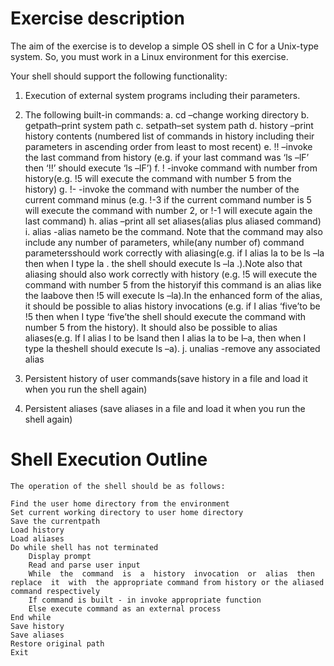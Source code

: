 # Exercise description

The aim of the exercise is to develop a simple OS shell in C for a Unix-type system.
So, you must work in a Linux environment for this exercise.

Your shell should support the following functionality:

1. Execution of external system programs including their parameters.

2. The following built-in commands:
    a. cd –change working directory
    b. getpath–print system path
    c. setpath–set system path
    d. history –print history contents (numbered list of commands in history including their parameters in ascending order from least to most recent)
    e. !! –invoke  the  last  command  from  history  (e.g.  if  your  last  command was ‘ls –lF’ then ‘!!’ should execute ‘ls –lF’)
    f. !<no> -invoke command with number <no> from history(e.g. !5 will execute the command with number 5 from the history)
    g. !-<no> -invoke  the  command  with  number  the  number  of  the  current command minus <no> (e.g. !-3 if the current command number is 5 will execute the command with number 2, or !-1 will execute again the last command)
    h. alias –print all set aliases(alias plus aliased command)
    i. alias <name> <command> -alias nameto be the command. Note that the command may  also include any  number of parameters, while(any number  of) command  parametersshould  work  correctly  with  aliasing(e.g. if I alias la to be ls –la then when I type la . the shell should execute ls –la .).Note also that aliasing should also work correctly with history (e.g. !5 will execute the command with number 5 from the historyif this command is an alias like the laabove then !5 will execute ls –la).In the enhanced  form  of  the  alias,  it  should  be  possible  to  alias history invocations (e.g. if I alias ‘five’to be !5 then when I type ‘five’the shell should execute the command with number 5 from the history). It should also be possible to alias aliases(e.g. If I alias l to be lsand then I alias la to be l–a, then when I type la theshell should execute ls –a).
    j. unalias<command> -remove any associated alias
    
3. Persistent history of user commands(save history in a file and load it when you run the shell again)

4. Persistent aliases (save aliases in a file and load it when you run the shell again)


# Shell Execution Outline

    The operation of the shell should be as follows:
    
    Find the user home directory from the environment
    Set current working directory to user home directory
    Save the currentpath
    Load history
    Load aliases
    Do while shell has not terminated
        Display prompt
        Read and parse user input
        While  the  command  is  a  history  invocation  or  alias  then  replace  it  with  the appropriate command from history or the aliased command respectively
        If command is built - in invoke appropriate function
        Else execute command as an external process
    End while
    Save history
    Save aliases
    Restore original path
    Exit